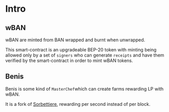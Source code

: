 # Intro

## wBAN

wBAN are minted from BAN wrapped and burnt when unwrapped.

This smart-contract is an upgradeable BEP-20 token with minting being allowed only by a set of `signers` who can generate `receipts` and have them verified by the smart-contract in order to mint wBAN tokens.

## Benis

Benis is some kind of `MasterChef`which can create farms rewarding LP with wBAN.

It is a fork of [Sorbettiere](https://github.com/Popsicle-Finance/Contracts/blob/main/Sorbettiere.sol), rewarding per second instead of per block.

